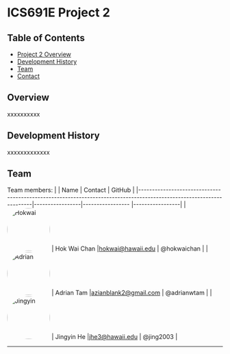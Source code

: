 # ICS691E Project 2

## Table of Contents
* [Project 2 Overview](#overview)
* [Development History](#development-history)
* [Team](#team)
* [Contact](#contact)

## Overview
xxxxxxxxxx

## Development History
xxxxxxxxxxxxx

## Team
Team members:
|                                                                                                                     | Name            | Contact          |  GitHub         |
|---------------------------------------------------------------------------------------------------------------------|-----------------|----------------- |-----------------|
| <img src="https://github.com/hokwaichan.png" alt="Hokwai" width="100" height="100" style="border-radius: 50%;">     | Hok Wai Chan    |[hokwai@hawaii.edu](hokwai@hawaii.edu)       | @hokwaichan    |
| <img src="https://github.com/adrianwtam.png" alt="Adrian" width="100" height="100" style="border-radius: 50%;">     | Adrian Tam      |[azianblank2@gmail.com](azianblank2@gmail.com)   | @adrianwtam    |
| <img src="https://github.com/jing2003.png" alt="Jingyin" width="100" height="100" style="border-radius: 50%;">      | Jingyin He      |[jhe3@hawaii.edu](jhe3@hawaii.edu) 
                          | @jing2003      |



---
<!---------------------------------------------------------------------------->
